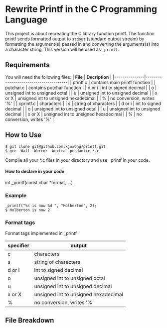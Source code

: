 # Rewrite Printf in the C Programming Language

This project is about recreating the C library function printf. The function printf sends formatted output to `stdout` (standard output stream) by formatting the argument(s) passed in and converting the arguments(s) into a character string. This version will be used as `_printf`.

## Requirements
You will need the following files:
|   **File**    |           **Decription**              |
|---------------|---------------------------------------|
| printf.c      | contains main printf function         |
| putchar.c     | contains putchar function             |
| d or i        | int to signed decimal                 |
| o             | unsigned int to unsigned octal        |
| u             | unsigned int to unsigned decimal      |
| x or X        | unsigned int to unsigned hexadecimal  |
| %             | no conversion, writes '%'             |
| cprintf.c             | characters                            |
| s             | string of characters                  |
| d or i        | int to signed decimal                 |
| o             | unsigned int to unsigned octal        |
| u             | unsigned int to unsigned decimal      |
| x or X        | unsigned int to unsigned hexadecimal  |
| %             | no conversion, writes '%'             |
## How to Use
```
$ git clone git@github.com:kjowong/printf.git
$ gcc -Wall -Werror -Wextra -pendantic *.c
```
Compile all your *.c files in your directory and use _printf in your code.

#### How to declare in your code
int _printf(const char *format, ...)

### Example
```
_printf("%s is now %d ", "Holberton", 2);
$ Holberton is now 2 
```
### Format tags
Format tags implemented in _printf

| **specifier** | **output**                            |
|---------------|---------------------------------------|
| c             | characters                            |
| s             | string of characters                  |
| d or i        | int to signed decimal                 |
| o             | unsigned int to unsigned octal        |
| u             | unsigned int to unsigned decimal      |
| x or X        | unsigned int to unsigned hexadecimal  |
| %             | no conversion, writes '%'             |

## File Breakdown 
### 
